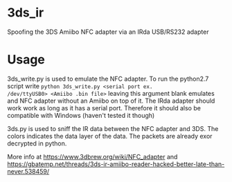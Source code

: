 # 3ds_ir
Spoofing the 3DS Amiibo NFC adapter via an IRda USB/RS232 adapter
# Usage
3ds_write.py is used to emulate the NFC adapter. To run the python2.7 script write <code>python 3ds_write.py <serial port ex. /dev/ttyUSB0> <Amiibo .bin file></code> leaving this argument blank emulates and NFC adapter without an Amiibo on top of it. The IRda adapter should work work as long as it has a serial port. Therefore it should also be compatible with Windows (haven't tested it though)
  
3ds.py is used to sniff the IR data between the NFC adapter and 3DS. The colors indicates the data layer of the data. The packets are already exor decrypted in python.

More info at https://www.3dbrew.org/wiki/NFC_adapter and https://gbatemp.net/threads/3ds-ir-amiibo-reader-hacked-better-late-than-never.538459/
